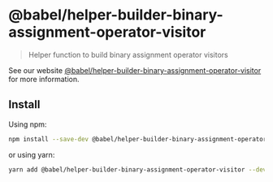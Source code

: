 # @babel/helper-builder-binary-assignment-operator-visitor

> Helper function to build binary assignment operator visitors

See our
website [@babel/helper-builder-binary-assignment-operator-visitor](https://babeljs.io/docs/en/next/babel-helper-builder-binary-assignment-operator-visitor.html)
for more information.

## Install

Using npm:

```sh
npm install --save-dev @babel/helper-builder-binary-assignment-operator-visitor
```

or using yarn:

```sh
yarn add @babel/helper-builder-binary-assignment-operator-visitor --dev
```
